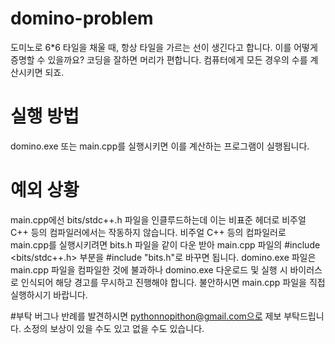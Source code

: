 # domino-problem
도미노로 6*6 타일을 채울 때, 항상 타일을 가르는 선이 생긴다고 합니다. 이를 어떻게 증명할 수 있을까요? 코딩을 잘하면 머리가 편합니다. 컴퓨터에게 모든 경우의 수를 계산시키면 되죠.

# 실행 방법
domino.exe 또는 main.cpp를 실행시키면 이를 계산하는 프로그램이 실행됩니다.

# 예외 상황
main.cpp에선 bits/stdc++.h 파일을 인클루드하는데 이는 비표준 헤더로 비주얼 C++ 등의 컴파일러에서는 작동하지 않습니다. 
비주얼 C++ 등의 컴파일러로 main.cpp를 실행시키려면 bits.h 파일을 같이 다운 받아 main.cpp 파일의 #include <bits/stdc++.h> 부분을 #include "bits.h"로 바꾸면 됩니다.
domino.exe 파일은 main.cpp 파일을 컴파일한 것에 불과하나 domino.exe 다운로드 및 실행 시 바이러스로 인식되어 해당 경고를 무시하고 진행해야 합니다. 불안하시면 main.cpp 파일을 직접 실행하시기 바랍니다.

#부탁
버그나 반례를 발견하시면 pythonnopithon@gmail.com으로 제보 부탁드립니다. 소정의 보상이 있을 수도 있고 없을 수도 있습니다.
